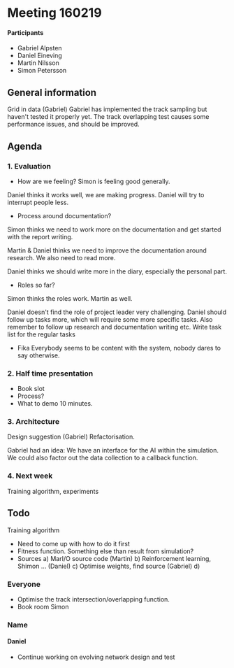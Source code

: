 # Meeting 160219

#### Participants
* Gabriel Alpsten
* Daniel Eineving
* Martin Nilsson
* Simon Petersson

## General information
Grid in data (Gabriel)
Gabriel has implemented the track sampling but haven't tested it properly yet. The track overlapping test causes some performance issues, and should be improved.

## Agenda

### 1. Evaluation
* How are we feeling?
Simon is feeling good generally. 

Daniel thinks it works well, we are making progress. Daniel will try to interrupt people less.

* Process around documentation?

Simon thinks we need to work more on the documentation and get started with the report writing. 

Martin & Daniel thinks we need to improve the documentation around research. We also need to read more.

Daniel thinks we should write more in the diary, especially the personal part. 

* Roles so far?

Simon thinks the roles work. Martin as well. 

Daniel doesn't find the role of project leader very challenging. 
Daniel should follow up tasks more, which will require some more specific tasks. 
Also remember to follow up research and documentation writing etc.
Write task list for the regular tasks

* Fika 
Everybody seems to be content with the system, nobody dares to say otherwise.

### 2. Half time presentation
* Book slot
* Process?
* What to demo
10 minutes. 


### 3. Architecture
Design suggestion (Gabriel)
Refactorisation.

Gabriel had an idea: We have an interface for the AI within the simulation. We could also factor out the data collection to a callback function. 

### 4. Next week
Training algorithm, experiments

## Todo
Training algorithm
 - Need to come up with how to do it first
 - Fitness function. Something else than result from simulation?
 - Sources
   a) MarI/O source code (Martin)
   b) Reinforcement learning, Shimon ... (Daniel)
   c) Optimise weights, find source (Gabriel)
   d) 
   
### Everyone
* Optimise the track intersection/overlapping function.
* Book room Simon

### Name
#### Daniel 
* Continue working on evolving network design and test
